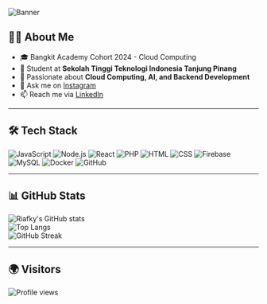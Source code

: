 <!-- Banner -->
![Banner](https://capsule-render.vercel.app/api?type=rect&color=0:0f0c29,100:302b63,200:24243e&height=100&section=header&text=Hi%20there%20🚀%20I'm%20Riafky&fontColor=ffffff&fontSize=28&fontAlign=50&fontAlignY=55)

## 👨‍💻 About Me
- 🎓 Bangkit Academy Cohort 2024 - Cloud Computing  
- 🌱 Student at **Sekolah Tinggi Teknologi Indonesia Tanjung Pinang**  
- 🚀 Passionate about **Cloud Computing, AI, and Backend Development**  
- 💬 Ask me on [Instagram](https://www.instagram.com/riafky/)  
- 📫 Reach me via [LinkedIn](https://www.linkedin.com/in/muhammad-riafky-novalyansyah)  

---

## 🛠️ Tech Stack
![JavaScript](https://img.shields.io/badge/-JavaScript-333?style=flat&logo=javascript)
![Node.js](https://img.shields.io/badge/-Node.js-333?style=flat&logo=node.js)
![React](https://img.shields.io/badge/-React-333?style=flat&logo=react)
![PHP](https://img.shields.io/badge/-PHP-333?style=flat&logo=php)
![HTML](https://img.shields.io/badge/-HTML-333?style=flat&logo=html5)
![CSS](https://img.shields.io/badge/-CSS-333?style=flat&logo=css3)
![Firebase](https://img.shields.io/badge/-Firebase-333?style=flat&logo=firebase)
![MySQL](https://img.shields.io/badge/-MySQL-333?style=flat&logo=mysql)
![Docker](https://img.shields.io/badge/-Docker-333?style=flat&logo=docker)
![GitHub](https://img.shields.io/badge/-GitHub-333?style=flat&logo=github)

---

## 📊 GitHub Stats
![Riafky's GitHub stats](https://github-readme-stats.vercel.app/api?username=AntiSkill12&show_icons=true&theme=tokyonight)  
![Top Langs](https://github-readme-stats.vercel.app/api/top-langs/?username=AntiSkill12&layout=compact&theme=tokyonight)  
![GitHub Streak](https://streak-stats.demolab.com?user=AntiSkill12&theme=tokyonight)

---

## 🌍 Visitors
![Profile views](https://komarev.com/ghpvc/?username=AntiSkill12&label=Profile%20views&color=0e75b6&style=flat)
